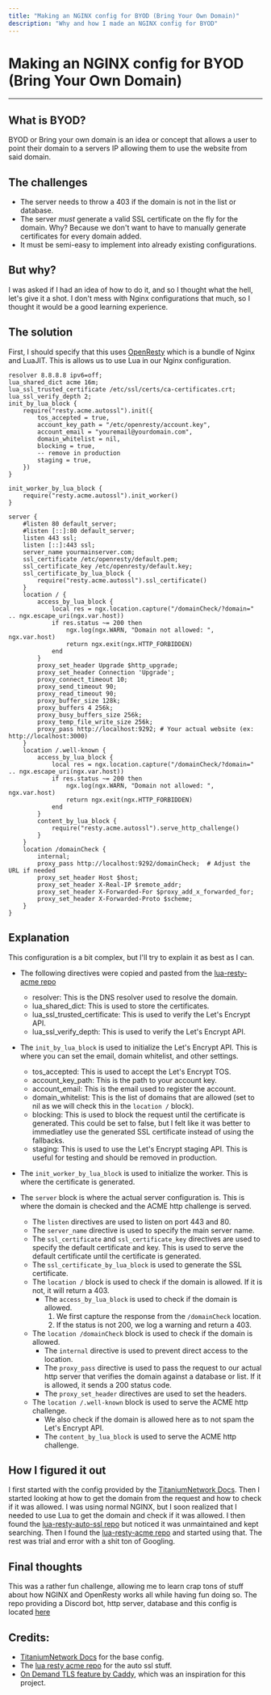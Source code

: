 ```yaml
---
title: "Making an NGINX config for BYOD (Bring Your Own Domain)"
description: "Why and how I made an NGINX config for BYOD"
---
```


# Making an NGINX config for BYOD (Bring Your Own Domain)
---

## What is BYOD?

BYOD or Bring your own domain is an idea or concept that allows a user to point their domain to a servers IP allowing them to use the website from said domain.

## The challenges

- The server needs to throw a 403 if the domain is not in the list or database.
- The server *must* generate a valid SSL certificate on the fly for the domain. Why? Because we don't want to have to manually generate certificates for every domain added.
- It must be semi-easy to implement into already existing configurations.

## But why?

I was asked if I had an idea of how to do it, and so I thought what the hell, let's give it a shot.
I don't mess with Nginx configurations that much, so I thought it would be a good learning experience.

## The solution

First, I should specify that this uses [OpenResty](https://openresty.org/en/) which is a bundle of Nginx and LuaJIT. This is allows us to use Lua in our Nginx configuration.

```nginx
resolver 8.8.8.8 ipv6=off;
lua_shared_dict acme 16m;
lua_ssl_trusted_certificate /etc/ssl/certs/ca-certificates.crt;
lua_ssl_verify_depth 2;
init_by_lua_block {
    require("resty.acme.autossl").init({
        tos_accepted = true,
        account_key_path = "/etc/openresty/account.key",
        account_email = "youremail@yourdomain.com",
        domain_whitelist = nil,
        blocking = true,
        -- remove in production
        staging = true,
    })
}

init_worker_by_lua_block {
    require("resty.acme.autossl").init_worker()
}

server {
    #listen 80 default_server;
    #listen [::]:80 default_server;
    listen 443 ssl;
    listen [::]:443 ssl;
    server_name yourmainserver.com;
    ssl_certificate /etc/openresty/default.pem;
    ssl_certificate_key /etc/openresty/default.key;
    ssl_certificate_by_lua_block {
        require("resty.acme.autossl").ssl_certificate()
    } 
    location / {
        access_by_lua_block {
            local res = ngx.location.capture("/domainCheck/?domain=" .. ngx.escape_uri(ngx.var.host))
            if res.status ~= 200 then
                ngx.log(ngx.WARN, "Domain not allowed: ", ngx.var.host)
                return ngx.exit(ngx.HTTP_FORBIDDEN)
            end
        }
        proxy_set_header Upgrade $http_upgrade;
        proxy_set_header Connection 'Upgrade';
        proxy_connect_timeout 10;
        proxy_send_timeout 90;
        proxy_read_timeout 90;
        proxy_buffer_size 128k;
        proxy_buffers 4 256k;
        proxy_busy_buffers_size 256k;
        proxy_temp_file_write_size 256k;
        proxy_pass http://localhost:9292; # Your actual website (ex: http://localhost:3000)
    }
    location /.well-known {
        access_by_lua_block {
            local res = ngx.location.capture("/domainCheck/?domain=" .. ngx.escape_uri(ngx.var.host))
            if res.status ~= 200 then
                ngx.log(ngx.WARN, "Domain not allowed: ", ngx.var.host)
                return ngx.exit(ngx.HTTP_FORBIDDEN)
            end
        }
        content_by_lua_block {
            require("resty.acme.autossl").serve_http_challenge()
        }
    }
    location /domainCheck {
        internal;
        proxy_pass http://localhost:9292/domainCheck;  # Adjust the URL if needed
        proxy_set_header Host $host;
        proxy_set_header X-Real-IP $remote_addr;
        proxy_set_header X-Forwarded-For $proxy_add_x_forwarded_for;
        proxy_set_header X-Forwarded-Proto $scheme;
    }
}
```

## Explanation

This configuration is a bit complex, but I'll try to explain it as best as I can.

- The following directives were copied and pasted from the [lua-resty-acme repo](https://github.com/fffonion/lua-resty-acme)
    - resolver: This is the DNS resolver used to resolve the domain.
    - lua_shared_dict: This is used to store the certificates.
    - lua_ssl_trusted_certificate: This is used to verify the Let's Encrypt API.
    - lua_ssl_verify_depth: This is used to verify the Let's Encrypt API.

- The `init_by_lua_block` is used to initialize the Let's Encrypt API. This is where you can set the email, domain whitelist, and other settings.
    - tos_accepted: This is used to accept the Let's Encrypt TOS.
    - account_key_path: This is the path to your account key.
    - account_email: This is the email used to register the account.
    - domain_whitelist: This is the list of domains that are allowed (set to nil as we will check this in the `location /` block).
    - blocking: This is used to block the request until the certificate is generated. This could be set to false, but I felt like it was better to immediatley use the generated SSL certificate instead of using the fallbacks.
    - staging: This is used to use the Let's Encrypt staging API. This is useful for testing and should be removed in production.

- The `init_worker_by_lua_block` is used to initialize the worker. This is where the certificate is generated.

- The `server` block is where the actual server configuration is. This is where the domain is checked and the ACME http challenge is served.
    - The `listen` directives are used to listen on port 443 and 80.
    - The `server_name` directive is used to specify the main server name.
    - The `ssl_certificate` and `ssl_certificate_key` directives are used to specify the default certificate and key. This is used to serve the default certificate until the certificate is generated.
    - The `ssl_certificate_by_lua_block` is used to generate the SSL certificate.
    - The `location /` block is used to check if the domain is allowed. If it is not, it will return a 403.
        - The `access_by_lua_block` is used to check if the domain is allowed.
          1. We first capture the response from the `/domainCheck` location.
          2. If the status is not 200, we log a warning and return a 403.
    - The `location /domainCheck` block is used to check if the domain is allowed.
        - The `internal` directive is used to prevent direct access to the location.
        - The `proxy_pass` directive is used to pass the request to our actual http server that verifies the domain against a database or list. If it is allowed, it sends a 200 status code.
        - The `proxy_set_header` directives are used to set the headers.
    - The `location /.well-known` block is used to serve the ACME http challenge.
        - We also check if the domain is allowed here as to not spam the Let's Encrypt API.
        - The `content_by_lua_block` is used to serve the ACME http challenge.

## How I figured it out

I first started with the config provided by the [TitaniumNetwork Docs](https://docs.titaniumnetwork.org/guides/nginx).
Then I started looking at how to get the domain from the request and how to check if it was allowed. 
I was using normal NGINX, but I soon realized that I needed to use Lua to get the domain and check if it was allowed.
I then found the [lua-resty-auto-ssl repo](https://github.com/auto-ssl/lua-resty-auto-ssl/) but noticed it was unmaintained and kept searching.
Then I found the [lua-resty-acme repo](https://github.com/fffonion/lua-resty-acme) and started using that.
The rest was trial and error with a shit ton of Googling.

## Final thoughts 

This was a rather fun challenge, allowing me to learn crap tons of stuff about how NGINX and OpenResty works all while having fun doing so.
The repo providing a Discord bot, http server, database and this config is located [here](https://github.com/ruby-network/byod-bot)

## Credits:

- [TitaniumNetwork Docs](https://docs.titaniumnetwork.org) for the base config.
- The [lua resty acme repo](https://github.com/fffonion/lua-resty-acme) for the auto ssl stuff.
- [On Demand TLS feature by Caddy](https://caddyserver.com/docs/automatic-https#on-demand-tls), which was an inspiration for this project.
